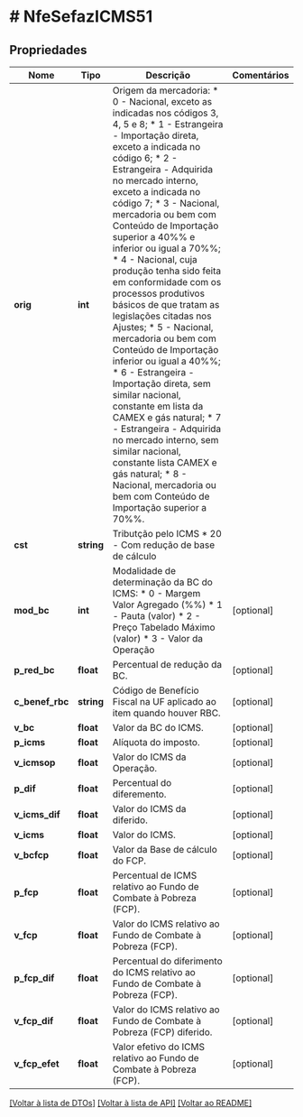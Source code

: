 # # NfeSefazICMS51

## Propriedades

Nome | Tipo | Descrição | Comentários
------------ | ------------- | ------------- | -------------
**orig** | **int** | Origem da mercadoria:  * 0 - Nacional, exceto as indicadas nos códigos 3, 4, 5 e 8;  * 1 - Estrangeira - Importação direta, exceto a indicada no código 6;  * 2 - Estrangeira - Adquirida no mercado interno, exceto a indicada no código 7;  * 3 - Nacional, mercadoria ou bem com Conteúdo de Importação superior a 40%% e inferior ou igual a 70%%;  * 4 - Nacional, cuja produção tenha sido feita em conformidade com os processos produtivos básicos de que tratam as legislações citadas nos Ajustes;  * 5 - Nacional, mercadoria ou bem com Conteúdo de Importação inferior ou igual a 40%%;  * 6 - Estrangeira - Importação direta, sem similar nacional, constante em lista da CAMEX e gás natural;  * 7 - Estrangeira - Adquirida no mercado interno, sem similar nacional, constante lista CAMEX e gás natural;  * 8 - Nacional, mercadoria ou bem com Conteúdo de Importação superior a 70%%. |
**cst** | **string** | Tributção pelo ICMS  * 20 - Com redução de base de cálculo |
**mod_bc** | **int** | Modalidade de determinação da BC do ICMS:  * 0 - Margem Valor Agregado (%%)  * 1 - Pauta (valor)  * 2 - Preço Tabelado Máximo (valor)  * 3 - Valor da Operação | [optional]
**p_red_bc** | **float** | Percentual de redução da BC. | [optional]
**c_benef_rbc** | **string** | Código de Benefício Fiscal na UF aplicado ao item quando houver RBC. | [optional]
**v_bc** | **float** | Valor da BC do ICMS. | [optional]
**p_icms** | **float** | Alíquota do imposto. | [optional]
**v_icmsop** | **float** | Valor do ICMS da Operação. | [optional]
**p_dif** | **float** | Percentual do diferemento. | [optional]
**v_icms_dif** | **float** | Valor do ICMS da diferido. | [optional]
**v_icms** | **float** | Valor do ICMS. | [optional]
**v_bcfcp** | **float** | Valor da Base de cálculo do FCP. | [optional]
**p_fcp** | **float** | Percentual de ICMS relativo ao Fundo de Combate à Pobreza (FCP). | [optional]
**v_fcp** | **float** | Valor do ICMS relativo ao Fundo de Combate à Pobreza (FCP). | [optional]
**p_fcp_dif** | **float** | Percentual do diferimento do ICMS relativo ao Fundo de Combate à Pobreza (FCP). | [optional]
**v_fcp_dif** | **float** | Valor do ICMS relativo ao Fundo de Combate à Pobreza (FCP) diferido. | [optional]
**v_fcp_efet** | **float** | Valor efetivo do ICMS relativo ao Fundo de Combate à Pobreza (FCP). | [optional]

[[Voltar à lista de DTOs]](../../README.md#models) [[Voltar à lista de API]](../../README.md#endpoints) [[Voltar ao README]](../../README.md)

